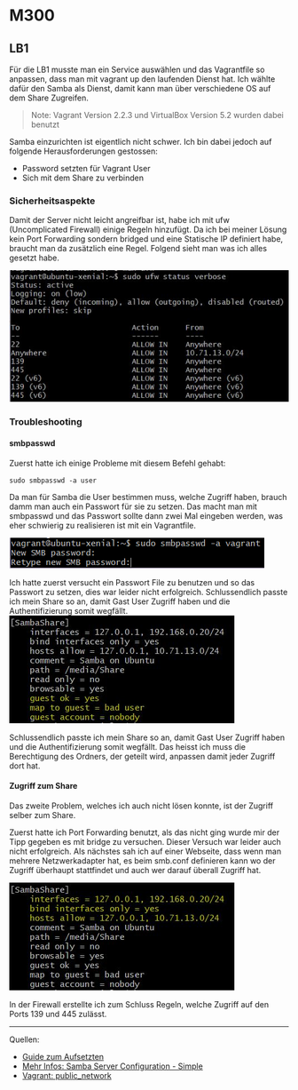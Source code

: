 # M300
## LB1
Für die LB1 musste man ein Service auswählen und das Vagrantfile so anpassen, dass man mit vagrant up den laufenden Dienst hat.
Ich wählte dafür den Samba als Dienst, damit kann man über verschiedene OS auf dem Share Zugreifen.
> Note: Vagrant Version 2.2.3 und VirtualBox Version 5.2 wurden dabei benutzt

Samba einzurichten ist eigentlich nicht schwer. Ich bin dabei jedoch auf folgende Herausforderungen gestossen:
 * Password setzten für Vagrant User
 * Sich mit dem Share zu verbinden 

### Sicherheitsaspekte
Damit der Server nicht leicht angreifbar ist, habe ich mit ufw (Uncomplicated Firewall) einige Regeln hinzufügt.
Da ich bei meiner Lösung kein Port Forwarding sondern bridged und eine Statische IP definiert habe, braucht man da zusätzlich eine Regel. Folgend sieht man was ich alles gesetzt habe.

![Image](images/ufw.JPG)

### Troubleshooting
#### smbpasswd
Zuerst hatte ich einige Probleme mit diesem Befehl gehabt: 
    
    sudo smbpasswd -a user 

Da man für Samba die User bestimmen muss, welche Zugriff haben, brauch damm man auch ein Passwort für sie zu setzen. Das macht man mit smbpasswd und das Passwort sollte dann zwei Mal eingeben werden, was eher schwierig zu realisieren ist mit ein Vagrantfile.

![Image](images/smbpasswd.png)


Ich hatte zuerst versucht ein Passwort File zu benutzen und so das Passwort zu setzen, dies war leider nicht erfolgreich.
Schlussendlich passte ich mein Share so an, damit Gast User Zugriff haben und die Authentifizierung somit wegfällt.
![Image](images/share_guest.JPG)


Schlussendlich passte ich mein Share so an, damit Gast User Zugriff haben und die Authentifizierung somit wegfällt.
Das heisst ich muss die Berechtigung des Ordners, der geteilt wird, anpassen damit jeder Zugriff dort hat.

#### Zugriff zum Share
Das zweite Problem, welches ich auch nicht lösen konnte, ist der Zugriff selber zum Share.

Zuerst hatte ich Port Forwarding benutzt, als das nicht ging wurde mir der Tipp gegeben es mit bridge zu versuchen.
Dieser Versuch war leider auch nicht erfolgreich. Als nächstes sah ich auf einer Webseite, dass wenn man mehrere Netzwerkadapter hat, es beim smb.conf definieren kann wo der Zugriff überhaupt stattfindet und auch wer darauf überall Zugriff hat.

![Image](images/share_access.JPG)

In der Firewall erstellte ich zum Schluss Regeln, welche Zugriff auf den Ports 139 und 445 zulässt.




---
Quellen:

* [Guide zum Aufsetzten][1]
* [Mehr Infos: Samba Server Configuration - Simple][2]
* [Vagrant: public_network][4]



[1]: https://tutorials.ubuntu.com/tutorial/install-and-configure-samba#0

[2]: https://help.ubuntu.com/community/Samba/SambaServerGuide?_ga=2.217325718.1849541421.1553230786-543561681.1550828100
[3]: https://www.thomas-krenn.com/de/wiki/Einfache_Samba_Freigabe_unter_Debian

[4]: https://www.vagrantup.com/docs/networking/public_network.html

